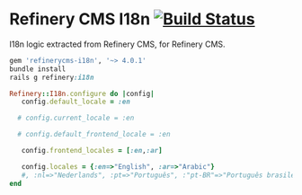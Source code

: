 # Refinery CMS I18n [![Build Status](https://travis-ci.org/refinery/refinerycms-i18n.svg?branch=master)](https://travis-ci.org/refinery/refinerycms-i18n)

I18n logic extracted from Refinery CMS, for Refinery CMS.

```ruby
gem 'refinerycms-i18n', '~> 4.0.1'
bundle install
rails g refinery:i18n
```

```ruby
Refinery::I18n.configure do |config|
   config.default_locale = :en

  # config.current_locale = :en

  # config.default_frontend_locale = :en

   config.frontend_locales = [:en,:ar]

   config.locales = {:en=>"English", :ar=>"Arabic"}
   #, :nl=>"Nederlands", :pt=>"Português", :"pt-BR"=>"Português brasileiro", :da=>"Dansk", :nb=>"Norsk Bokmål", :sl=>"Slovenian", :es=>"Español", :it=>"Italiano", :de=>"Deutsch", :lv=>"Latviski", :ru=>"Русский", :sv=>"Svenska", :pl=>"Polski", :"zh-CN"=>"简体中文", :"zh-TW"=>"繁體中文", :el=>"Ελληνικά", :rs=>"Srpski", :cs=>"Česky", :sk=>"Slovenský", :ja=>"日本語", :bg=>"Български", :hu=>"Hungarian", :uk=>"Українська"}
end
```
